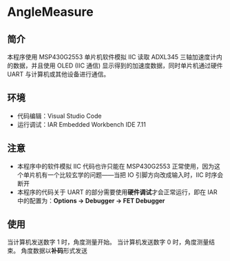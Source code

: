 <!--
 * @Coding: utf-8
 * @Author: vector-wlc
 * @Date: 2020-08-12 19:52:29
 * @Description: README
-->
# AngleMeasure

## 简介
本程序使用 MSP430G2553 单片机软件模拟 IIC 读取 ADXL345 三轴加速度计内的数据，并且使用 OLED (IIC 通信) 显示得到的加速度数据，同时单片机通过硬件 UART 与计算机或其他设备进行通信。

## 环境
* 代码编辑：Visual Studio Code
* 运行调试：IAR Embedded Workbench IDE 7.11

## 注意
* 本程序中的软件模拟 IIC 代码也许只能在 MSP430G2553 正常使用，因为这个单片机有一个比较玄学的问题——当把 IO 引脚方向改成输入时，IIC 时序会断开
* 本程序的代码关于 UART 的部分需要使用**硬件调试**才会正常运行，即在 IAR 中的配置为：**Options -> Debugger -> FET Debugger**

## 使用
当计算机发送数字 1 时，角度测量开始。
当计算机发送数字 0 时，角度测量结束。
角度数据以**补码**形式发送